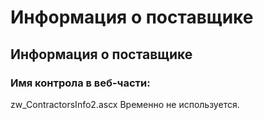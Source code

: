 ﻿---
description: 2.4.7
---
# Информация о поставщике
## Информация о поставщике
### Имя контрола в веб-части: 
zw_ContractorsInfo2.ascx
Временно не используется.
